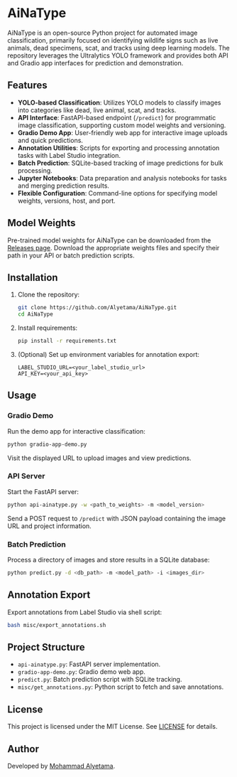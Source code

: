 # AiNaType

AiNaType is an open-source Python project for automated image classification, primarily focused on identifying wildlife signs such as live animals, dead specimens, scat, and tracks using deep learning models. The repository leverages the Ultralytics YOLO framework and provides both API and Gradio app interfaces for prediction and demonstration.

## Features

- **YOLO-based Classification**: Utilizes YOLO models to classify images into categories like dead, live animal, scat, and tracks.
- **API Interface**: FastAPI-based endpoint (`/predict`) for programmatic image classification, supporting custom model weights and versioning.
- **Gradio Demo App**: User-friendly web app for interactive image uploads and quick predictions.
- **Annotation Utilities**: Scripts for exporting and processing annotation tasks with Label Studio integration.
- **Batch Prediction**: SQLite-based tracking of image predictions for bulk processing.
- **Jupyter Notebooks**: Data preparation and analysis notebooks for tasks and merging prediction results.
- **Flexible Configuration**: Command-line options for specifying model weights, versions, host, and port.

## Model Weights

Pre-trained model weights for AiNaType can be downloaded from the [Releases page](https://github.com/Alyetama/AiNaType/releases). Download the appropriate weights files and specify their path in your API or batch prediction scripts.

## Installation

1. Clone the repository:
    ```bash
    git clone https://github.com/Alyetama/AiNaType.git
    cd AiNaType
    ```

2. Install requirements:
    ```bash
    pip install -r requirements.txt
    ```

3. (Optional) Set up environment variables for annotation export:
    ```
    LABEL_STUDIO_URL=<your_label_studio_url>
    API_KEY=<your_api_key>
    ```

## Usage

### Gradio Demo

Run the demo app for interactive classification:

```bash
python gradio-app-demo.py
```
Visit the displayed URL to upload images and view predictions.

### API Server

Start the FastAPI server:

```bash
python api-ainatype.py -w <path_to_weights> -m <model_version>
```

Send a POST request to `/predict` with JSON payload containing the image URL and project information.

### Batch Prediction

Process a directory of images and store results in a SQLite database:

```bash
python predict.py -d <db_path> -m <model_path> -i <images_dir>
```

## Annotation Export

Export annotations from Label Studio via shell script:

```bash
bash misc/export_annotations.sh
```

## Project Structure

- `api-ainatype.py`: FastAPI server implementation.
- `gradio-app-demo.py`: Gradio demo web app.
- `predict.py`: Batch prediction script with SQLite tracking.
- `misc/get_annotations.py`: Python script to fetch and save annotations.

## License

This project is licensed under the MIT License. See [LICENSE](LICENSE) for details.

## Author

Developed by [Mohammad Alyetama](https://github.com/Alyetama).
